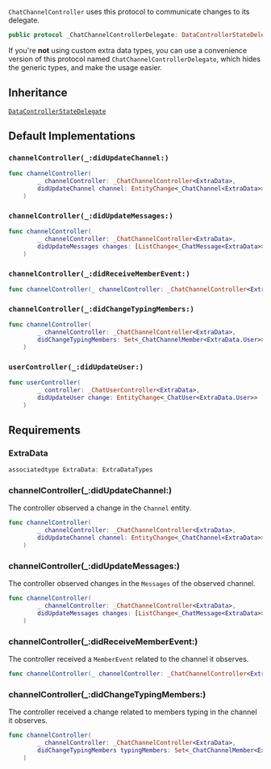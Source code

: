 
`ChatChannelController` uses this protocol to communicate changes to its delegate.

``` swift
public protocol _ChatChannelControllerDelegate: DataControllerStateDelegate 
```

If you're **not** using custom extra data types, you can use a convenience version of this protocol
named `ChatChannelControllerDelegate`, which hides the generic types, and make the usage easier.

## Inheritance

[`DataControllerStateDelegate`](../DataControllerStateDelegate)

## Default Implementations

### `channelController(_:didUpdateChannel:)`

``` swift
func channelController(
        _ channelController: _ChatChannelController<ExtraData>,
        didUpdateChannel channel: EntityChange<_ChatChannel<ExtraData>>
    ) 
```

### `channelController(_:didUpdateMessages:)`

``` swift
func channelController(
        _ channelController: _ChatChannelController<ExtraData>,
        didUpdateMessages changes: [ListChange<_ChatMessage<ExtraData>>]
    ) 
```

### `channelController(_:didReceiveMemberEvent:)`

``` swift
func channelController(_ channelController: _ChatChannelController<ExtraData>, didReceiveMemberEvent: MemberEvent) 
```

### `channelController(_:didChangeTypingMembers:)`

``` swift
func channelController(
        _ channelController: _ChatChannelController<ExtraData>,
        didChangeTypingMembers: Set<_ChatChannelMember<ExtraData.User>>
    ) 
```

### `userController(_:didUpdateUser:)`

``` swift
func userController(
        _ controller: _ChatUserController<ExtraData>,
        didUpdateUser change: EntityChange<_ChatUser<ExtraData.User>>
    ) 
```

## Requirements

### ExtraData

``` swift
associatedtype ExtraData: ExtraDataTypes
```

### channelController(\_:​didUpdateChannel:​)

The controller observed a change in the `Channel` entity.

``` swift
func channelController(
        _ channelController: _ChatChannelController<ExtraData>,
        didUpdateChannel channel: EntityChange<_ChatChannel<ExtraData>>
    )
```

### channelController(\_:​didUpdateMessages:​)

The controller observed changes in the `Messages` of the observed channel.

``` swift
func channelController(
        _ channelController: _ChatChannelController<ExtraData>,
        didUpdateMessages changes: [ListChange<_ChatMessage<ExtraData>>]
    )
```

### channelController(\_:​didReceiveMemberEvent:​)

The controller received a `MemberEvent` related to the channel it observes.

``` swift
func channelController(_ channelController: _ChatChannelController<ExtraData>, didReceiveMemberEvent: MemberEvent)
```

### channelController(\_:​didChangeTypingMembers:​)

The controller received a change related to members typing in the channel it observes.

``` swift
func channelController(
        _ channelController: _ChatChannelController<ExtraData>,
        didChangeTypingMembers typingMembers: Set<_ChatChannelMember<ExtraData.User>>
    )
```
